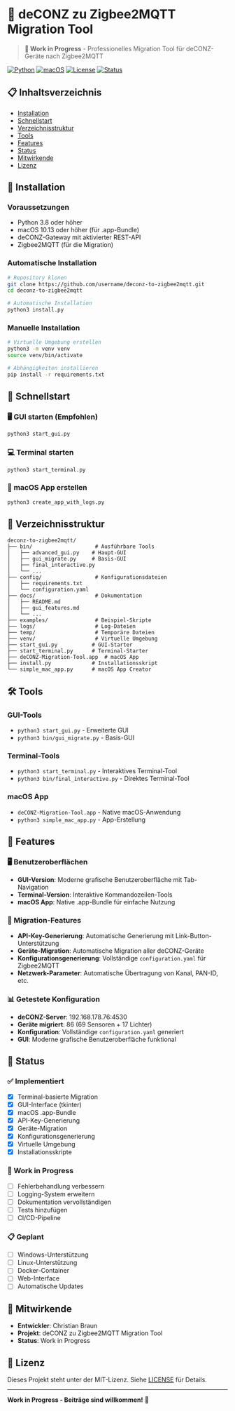 # 🚀 deCONZ zu Zigbee2MQTT Migration Tool

> **🚧 Work in Progress** - Professionelles Migration Tool für deCONZ-Geräte nach Zigbee2MQTT

[![Python](https://img.shields.io/badge/Python-3.8+-blue.svg)](https://python.org)
[![macOS](https://img.shields.io/badge/macOS-10.13+-green.svg)](https://apple.com)
[![License](https://img.shields.io/badge/License-MIT-yellow.svg)](LICENSE)
[![Status](https://img.shields.io/badge/Status-Work%20in%20Progress-orange.svg)](README.md)

## 📋 Inhaltsverzeichnis

- [Installation](#-installation)
- [Schnellstart](#-schnellstart)
- [Verzeichnisstruktur](#-verzeichnisstruktur)
- [Tools](#-tools)
- [Features](#-features)
- [Status](#-status)
- [Mitwirkende](#-mitwirkende)
- [Lizenz](#-lizenz)

## 🚀 Installation

### Voraussetzungen
- Python 3.8 oder höher
- macOS 10.13 oder höher (für .app-Bundle)
- deCONZ-Gateway mit aktivierter REST-API
- Zigbee2MQTT (für die Migration)

### Automatische Installation
```bash
# Repository klonen
git clone https://github.com/username/deconz-to-zigbee2mqtt.git
cd deconz-to-zigbee2mqtt

# Automatische Installation
python3 install.py
```

### Manuelle Installation
```bash
# Virtuelle Umgebung erstellen
python3 -m venv venv
source venv/bin/activate

# Abhängigkeiten installieren
pip install -r requirements.txt
```

## 🎯 Schnellstart

### 🖥️ GUI starten (Empfohlen)
```bash
python3 start_gui.py
```

### 💻 Terminal starten
```bash
python3 start_terminal.py
```

### 🍎 macOS App erstellen
```bash
python3 create_app_with_logs.py
```

## 📁 Verzeichnisstruktur

```
deconz-to-zigbee2mqtt/
├── bin/                    # Ausführbare Tools
│   ├── advanced_gui.py    # Haupt-GUI
│   ├── gui_migrate.py     # Basis-GUI
│   ├── final_interactive.py
│   └── ...
├── config/                 # Konfigurationsdateien
│   ├── requirements.txt
│   └── configuration.yaml
├── docs/                   # Dokumentation
│   ├── README.md
│   ├── gui_features.md
│   └── ...
├── examples/               # Beispiel-Skripte
├── logs/                   # Log-Dateien
├── temp/                   # Temporäre Dateien
├── venv/                   # Virtuelle Umgebung
├── start_gui.py           # GUI-Starter
├── start_terminal.py      # Terminal-Starter
├── deCONZ-Migration-Tool.app  # macOS App
├── install.py             # Installationsskript
└── simple_mac_app.py      # macOS App Creator
```

## 🛠️ Tools

### GUI-Tools
- `python3 start_gui.py` - Erweiterte GUI
- `python3 bin/gui_migrate.py` - Basis-GUI

### Terminal-Tools
- `python3 start_terminal.py` - Interaktives Terminal-Tool
- `python3 bin/final_interactive.py` - Direktes Terminal-Tool

### macOS App
- `deCONZ-Migration-Tool.app` - Native macOS-Anwendung
- `python3 simple_mac_app.py` - App-Erstellung

## 🎯 Features

### 🖥️ Benutzeroberflächen
- **GUI-Version**: Moderne grafische Benutzeroberfläche mit Tab-Navigation
- **Terminal-Version**: Interaktive Kommandozeilen-Tools
- **macOS App**: Native .app-Bundle für einfache Nutzung

### 🔧 Migration-Features
- **API-Key-Generierung**: Automatische Generierung mit Link-Button-Unterstützung
- **Geräte-Migration**: Automatische Migration aller deCONZ-Geräte
- **Konfigurationsgenerierung**: Vollständige `configuration.yaml` für Zigbee2MQTT
- **Netzwerk-Parameter**: Automatische Übertragung von Kanal, PAN-ID, etc.

### 📊 Getestete Konfiguration
- **deCONZ-Server**: 192.168.178.76:4530
- **Geräte migriert**: 86 (69 Sensoren + 17 Lichter)
- **Konfiguration**: Vollständige `configuration.yaml` generiert
- **GUI**: Moderne grafische Benutzeroberfläche funktional

## 🚧 Status

### ✅ Implementiert
- [x] Terminal-basierte Migration
- [x] GUI-Interface (tkinter)
- [x] macOS .app-Bundle
- [x] API-Key-Generierung
- [x] Geräte-Migration
- [x] Konfigurationsgenerierung
- [x] Virtuelle Umgebung
- [x] Installationsskripte

### 🚧 Work in Progress
- [ ] Fehlerbehandlung verbessern
- [ ] Logging-System erweitern
- [ ] Dokumentation vervollständigen
- [ ] Tests hinzufügen
- [ ] CI/CD-Pipeline

### 📋 Geplant
- [ ] Windows-Unterstützung
- [ ] Linux-Unterstützung
- [ ] Docker-Container
- [ ] Web-Interface
- [ ] Automatische Updates

## 🤝 Mitwirkende

- **Entwickler**: Christian Braun
- **Projekt**: deCONZ zu Zigbee2MQTT Migration Tool
- **Status**: Work in Progress

## 📄 Lizenz

Dieses Projekt steht unter der MIT-Lizenz. Siehe [LICENSE](LICENSE) für Details.

---

**Work in Progress - Beiträge sind willkommen!** 🚧
